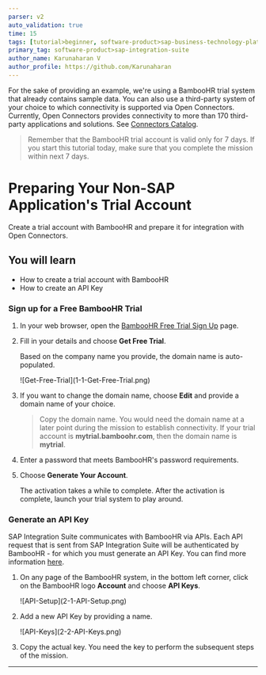 ```yaml
---
parser: v2
auto_validation: true
time: 15
tags: [tutorial>beginner, software-product>sap-business-technology-platform, software-product>sap-btp--cloud-foundry-environment]
primary_tag: software-product>sap-integration-suite
author_name: Karunaharan V
author_profile: https://github.com/Karunaharan
---
```


For the sake of providing an example, we're using a BambooHR trial system that already contains sample data. You can also use a third-party system of your choice to which connectivity is supported via Open Connectors. Currently, Open Connectors provides connectivity to more than 170 third-party applications and solutions. See [Connectors Catalog](https://help.openconnectors.ext.hana.ondemand.com/home/catalog).

> Remember that the BambooHR trial account is valid only for 7 days. If you start this tutorial today, make sure that you complete the mission within next 7 days.

# Preparing Your Non-SAP Application's Trial Account 
<!-- description --> Create a trial account with BambooHR and prepare it for integration with Open Connectors.

## You will learn
-	How to create a trial account with BambooHR
-	How to create an API Key 


### Sign up for a Free BambooHR Trial

1. In your web browser, open the [BambooHR Free Trial Sign Up](https://www.bamboohr.com/signup/) page.

2. Fill in your details and choose **Get Free Trial**.

    Based on the company name you provide, the domain name is auto-populated.

    <!-- border -->![Get-Free-Trial](1-1-Get-Free-Trial.png)

3. If you want to change the domain name, choose **Edit** and provide a domain name of your choice.

    > Copy the domain name. You would need the domain name at a later point during the mission to establish connectivity. If your trial account is **mytrial.bamboohr.com**, then the domain name is **mytrial**.

4. Enter a password that meets BambooHR's password requirements.

5. Choose **Generate Your Account**.

    The activation takes a while to complete. After the activation is complete, launch your trial system to play around.


### Generate an API Key

SAP Integration Suite communicates with BambooHR via APIs. Each API request that is sent from SAP Integration Suite will be authenticated by BambooHR - for which you must generate an API Key. You can find more information [here](https://documentation.bamboohr.com/docs/getting-started#authentication).

1. On any page of the BambooHR system, in the bottom left corner, click on the BambooHR logo **Account** and choose **API Keys**.
    <!-- border -->![API-Setup](2-1-API-Setup.png)

2. Add a new API Key by providing a name.

   <!-- border -->![API-Keys](2-2-API-Keys.png)

3. Copy the actual key. You need the key to perform the subsequent steps of the mission.

---
